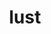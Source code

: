 ---
category: 4-letters
denotation: null
name: lust
reference_link: https://www.etymonline.com/word/lust
root_language: null
root_name: null
title: lust
type: free
word_sums:
- respelling: lust
  sum: 'Lust + '
---